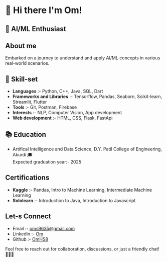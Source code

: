 # 👋 Hi there  I'm Om!
## 🚀 AI/ML Enthusiast

##  About me
<p>Embarked on a journey to understand and apply AI/ML concepts in various real-world scenarios.</p>

## 💼 Skill-set
<ul>
  <li><b>Languages</b> :- Python, C++, Java, SQL, Dart</li>
  <li><b>Frameworks and Libraries</b> :- Tensorflow, Pandas, Seaborn, Scikit-learn, Streamlit, Flutter</li>
  <li><b>Tools</b> :- Git, Postman, Firebase</li>
  <li><b>Interests</b> :- NLP, Computer Vision, App development</li>
  <li><b>Web development</b> :- HTML, CSS, Flask, FastApi</li>
</ul>

## 📚 Education
<ul>
  <li>Artifical Intelligence and Data Science, D.Y. Patil College of Engineering, Akurdi 🎓</li>
  <lo>Expected graduation year:- 2025</lo>
</ul>

## Certifications
<ul>
  <li><b>Kaggle</b> :- Pandas, Intro to Machine Learning, Intermediate Machine Learning</li>
  <li><b>Sololearn</b> :- Introduction to Java, Introduction to Javascript</li>
</ul>

## Let-s Connect
<ul>
  <li>Email :- <a href='oms9635@gmail.com'>oms9635@gmail.com</a></li>
  <li>LinkedIn :- <a href='https://www.linkedin.com/in/om-sonawane-120520250/'>Om</a></li>
  <li>Github :- <a href='https://github.com/OmHS8/OmHS8/'>OmHS8</a></li>
</ul>

Feel free to reach out for collaboration, discussions, or just a friendly chat! 👩‍💻🚀
<!--
**OmHS8/OmHS8** is a ✨ _special_ ✨ repository because its `README.md` (this file) appears on your GitHub profile.

Here are some ideas to get you started:

- 🔭 I’m currently working on ...
- 🌱 I’m currently learning ...
- 👯 I’m looking to collaborate on ...
- 🤔 I’m looking for help with ...
- 💬 Ask me about ...
- 📫 How to reach me: ...
- 😄 Pronouns: ...
- ⚡ Fun fact: ...
-->
